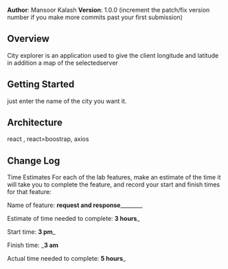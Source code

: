 **Author**: Mansoor Kalash
**Version**: 1.0.0 (increment the patch/fix version number if you make more commits past your first submission)

## Overview

City explorer is an application used to give the client longitude and latitude in addition a map of the selectedserver
## Getting Started
just enter the name of the city you want it.

## Architecture
react , react=boostrap, axios
## Change Log




Time Estimates
For each of the lab features, make an estimate of the time it will take you to complete the feature, and record your start and finish times for that feature:

Name of feature: ____________request and response____________________

Estimate of time needed to complete: __3 hours___

Start time: __3 pm___

Finish time: ___3 am__

Actual time needed to complete: __5 hours___
